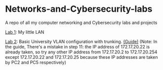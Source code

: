 # Networks-and-Cybersecurity-labs
A repo of all my computer networking and Cybersecurity labs and projects

[Lab 1](https://www.linkedin.com/feed/update/urn:li:activity:7359206727105265664/): My little LAN

[Lab 2](https://1drv.ms/u/c/38edc1456a85eb8d/Eb12sff5c91AuB7vNk1ZvOwBs5_6Wqu6ZFv441PfqYEx8A?e=3xeWhi): Basic University VLAN configuration with trunking. [(Guide)](https://faculty.ksu.edu.sa/sites/default/files/lab05_vlan.pdf) (Note: In the guide, There's a mistake in step 11: the IP address of 172.17.20.22 is already taken, so try any other IP address from 172.17.20.2 to 172.17.20.254 except 172.17.20.22 and 172.17.20.25 because these IP addresses are taken by PC2 and PC5 respectively)

